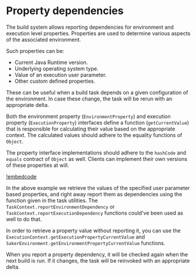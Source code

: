 # Property dependencies

The build system allows reporting dependencies for environment and execution level properties. Properties are used to determine various aspects of the associated environment.

Such properties can be:

* Current Java Runtime version.
* Underlying operating system type.
* Value of an execution user parameter.
* Other custom defined properties.

These can be useful when a build task depends on a given configuration of the environment. In case these change, the task will be rerun with an appropriate delta.

Both the environment property (`EnvironmentProperty`) and execution property (`ExecutionProperty`) interfaces define a function (`getCurrentValue`) that is responsible for calculating their value based on the appropriate context. The calculated values should adhere to the equality functions of `Object`.

The property interface implementations should adhere to the `hashCode` and `equals` contract of `Object` as well. Clients can implement their own versions of these properties at will.

[!embedcode](example_propertydep/src/example/PropertyDependentTaskFactory.java "language: java, range-marker-start: //snippet-start,  range-marker-end: //snippet-end, trim-line-whitespace: true")

In the above example we retrieve the values of the specified user parameter based properties, and right away report them as dependencies using the function given in the task utilities. The `TaskContext.reportEnvironmentDependency` or `TaskContext.reportExecutionDependency` functions could've been used as well to do that.

In order to retrieve a property value without reporting it, you can use the `ExecutionContext.getExecutionPropertyCurrentValue` and `SakerEnvironment.getEnvironmentPropertyCurrentValue` functions.

When you report a property dependency, it will be checked again when the next build is run. If it changes, the task will be reinvoked with an appropriate delta.